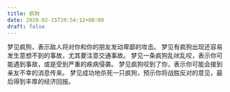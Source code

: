 ```yaml
---
title: 疯狗
date: 2020-02-15T20:54:12+08:00
draft: false
---
```


梦见疯狗，表示敌人将对你和你的朋友发动卑鄙的攻击。
梦见有疯狗出现还容易发生意想不到的事故，尤其要注意交通事故。
梦见一条疯狗乱吠乱咬，表示你可能遇到事故，或是受到严重的疾病侵袭。
梦见疯狗咬到了你，表示你可能会接到亲友不幸的消息传来。
梦见成功地杀死一只疯狗，预示你将战胜反对的意见，最后得到丰厚的经济回报。
